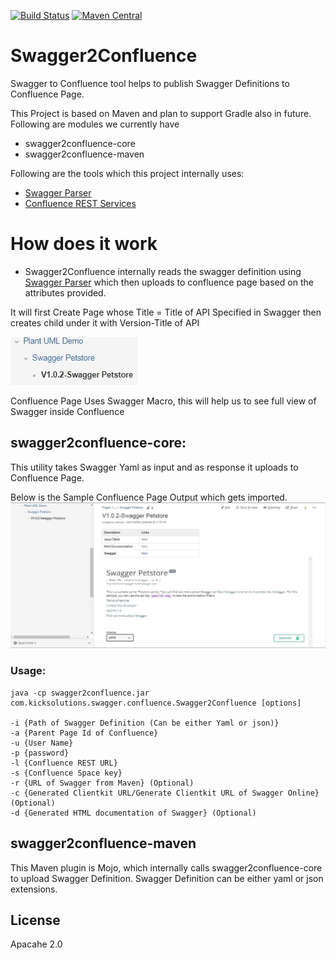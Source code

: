 [![Build Status](https://travis-ci.org/kicksolutions/swagger2confluence.svg?branch=master)](https://travis-ci.org/kicksolutions/swagger2confluence)
[![Maven Central](https://maven-badges.herokuapp.com/maven-central/io.swagger/swagger-codegen-project/badge.svg?style=plastic)](https://oss.sonatype.org/#nexus-search;gav~io.github.kicksolutions~swagger-confluence-core~~~)

# Swagger2Confluence

Swagger to Confluence tool helps to publish Swagger Definitions to Confluence Page.

This Project is based on Maven and plan to support Gradle also in future.
Following are modules we currently have 

- swagger2confluence-core
- swagger2confluence-maven

Following are the tools which this project internally uses:

- [Swagger Parser]
- [Confluence REST Services]

# How does it work

- Swagger2Confluence internally reads the swagger definition using [Swagger Parser] which then uploads to confluence page
based on the attributes provided.

It will first Create Page whose Title = Title of API Specified in Swagger then creates child under it with Version-Title of API

![Swagger-Confluence-Root](examples/root.jpg)

Confluence Page Uses Swagger Macro, this will help us to see full view of Swagger inside Confluence

## swagger2confluence-core: 

This utility takes Swagger Yaml as input and as response it uploads to Confluence Page.

Below is the Sample Confluence Page Output which gets imported.
![Swagger-Confluence-Upload-Sample](examples/swagger.jpg)

### Usage:

```
java -cp swagger2confluence.jar com.kicksolutions.swagger.confluence.Swagger2Confluence [options]

-i {Path of Swagger Definition (Can be either Yaml or json)}
-a {Parent Page Id of Confluence}
-u {User Name}
-p {password}
-l {Confluence REST URL}
-s {Confluence Space key}
-r {URL of Swagger from Maven} (Optional)
-c {Generated Clientkit URL/Generate Clientkit URL of Swagger Online} (Optional)
-d {Generated HTML documentation of Swagger} (Optional)

```

## swagger2confluence-maven

This Maven plugin is Mojo, which internally calls swagger2confluence-core to upload Swagger Definition.
Swagger Definition can be either yaml or json extensions.

License
----

Apacahe 2.0

[Swagger]: <https://swagger.io/>
[Swagger Parser]: <https://github.com/swagger-api/swagger-parser>
[Confluence REST Services]: <https://developer.atlassian.com/confdev/confluence-server-rest-api/confluence-rest-api-examples>
